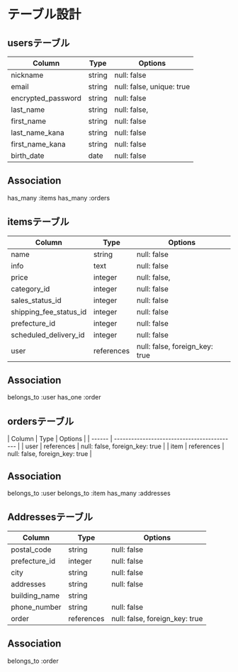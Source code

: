 # テーブル設計

## usersテーブル

| Column              | Type    | Options                            |
| ------------------- | ------- | -----------------------------------|
| nickname            | string  | null: false                        |
| email               | string  | null: false, unique: true          |
| encrypted_password  | string  | null: false                        |
| last_name           | string  | null: false,                       |
| first_name          | string  | null: false                        |
| last_name_kana      | string  | null: false                        |
| first_name_kana     | string  | null: false                        |
| birth_date          | date    | null: false                        |

## Association

has_many :items
has_many :orders

## itemsテーブル

| Column              | Type       | Options                            |
| ---------------------- | -------    | ---------------------------------- |
| name                   | string     | null: false                        |
| info                   | text       | null: false                        |
| price                  | integer    | null: false,                       |
| category_id            | integer    | null: false                        |
| sales_status_id        | integer    | null: false                        |
| shipping_fee_status_id | integer    | null: false                        |
| prefecture_id          | integer    | null: false                        |
| scheduled_delivery_id  | integer    | null: false                        |
| user                   | references | null: false, foreign_key: true     |

## Association

belongs_to :user
has_one :order

## ordersテーブル

| Column | Type       | Options                        |
| ------ | ------------------------------------------- |
| user   | references | null: false, foreign_key: true |
| item   | references | null: false, foreign_key: true |

## Association

belongs_to :user
belongs_to :item
has_many   :addresses

## Addressesテーブル

| Column              | Type        | Options                        |
| ------------------- | ----------- | ------------------------------ |
| postal_code         | string      | null: false                    |
| prefecture_id       | integer     | null: false                    |
| city                | string      | null: false                    |
| addresses           | string      | null: false                    |
| building_name       | string      |                                |
| phone_number        | string      | null: false                    |
| order               | references  | null: false, foreign_key: true |

## Association

belongs_to :order
